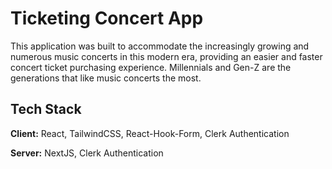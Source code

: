 # Ticketing Concert App

This application was built to accommodate the increasingly growing and numerous music concerts in this modern era, providing an easier and faster concert ticket purchasing experience. Millennials and Gen-Z are the generations that like music concerts the most.

## Tech Stack

**Client:** React, TailwindCSS, React-Hook-Form, Clerk Authentication

**Server:** NextJS, Clerk Authentication
